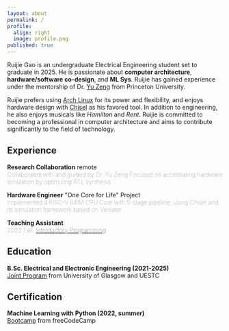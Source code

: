 ```yaml
---
layout: about
permalink: /
profile:
  align: right
  image: profile.png
published: true
---
```



Ruijie Gao is an undergraduate Electrical Engineering student set to graduate in 2025. He is passionate about **computer architecture**, **hardware/software co-design**, and **ML Sys**. Ruijie has gained experience under the mentorship of Dr. [Yu Zeng](https://yuzeng2333.github.io) from Princeton University.

Ruijie prefers using [Arch Linux](https://archlinux.org/) for its power and flexibility, and enjoys hardware design with [Chisel](https://www.chisel-lang.org/) as his favored tool. In addition to engineering, he also enjoys musicals like _Hamilton_ and _Rent_. Ruijie is committed to becoming a professional in computer architecture and aims to contribute significantly to the field of technology.


## Experience
**Research Collaboration** remote     
<span style="font-weight: 100; color: rgba(51, 51, 51, 0.8)">Collaborated with and guided by Dr. Yu Zeng
Focused on accelerating hardware simulation by optimizing RTL synthesis        

**Hardware Engineer** "One Core for Life" Project     
<span style="font-weight: 100; color: rgba(51, 51, 51, 0.8)">Implemented a RISC-V 64IM CPU Core with 5-stage pipeline, using Chisel and its simulation framework based on Verilator    </span>

**Teaching Assistant**                
<span style="font-weight: 100; color: rgba(51, 51, 51, 0.8)">2022 Fall, [Introductory Programming](https://www.gla.ac.uk/coursecatalogue/course/?code=UESTC1005)   </span>


## Education
**B.Sc. Electrical and Electronic Engineering (2021-2025)**     
[Joint Program](https://www.gla.ac.uk/undergraduate/degrees/electronicselectricaluestc/) from University of Glasgow and UESTC     


## Certification
**Machine Learning with Python (2022, summer)**           
[Bootcamp](https://www.freecodecamp.org/learn/machine-learning-with-python/) from freeCodeCamp




